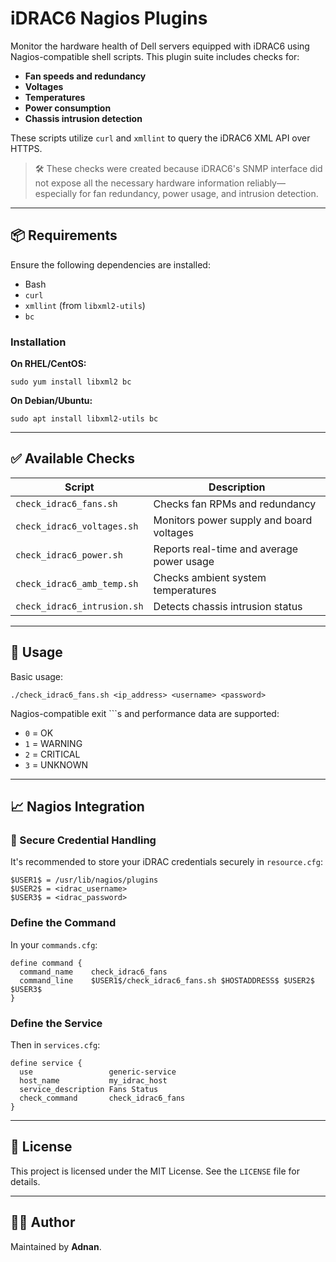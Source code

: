 # iDRAC6 Nagios Plugins

Monitor the hardware health of Dell servers equipped with iDRAC6 using Nagios-compatible shell scripts. This plugin suite includes checks for:

- **Fan speeds and redundancy**
- **Voltages**
- **Temperatures**
- **Power consumption**
- **Chassis intrusion detection**

These scripts utilize `curl` and `xmllint` to query the iDRAC6 XML API over HTTPS.

> 🛠️ These checks were created because iDRAC6's SNMP interface did not expose all the necessary hardware information reliably—especially for fan redundancy, power usage, and intrusion detection.

---

## 📦 Requirements

Ensure the following dependencies are installed:

- Bash
- `curl`
- `xmllint` (from `libxml2-utils`)
- `bc`

### Installation

**On RHEL/CentOS:**
```
sudo yum install libxml2 bc
```

**On Debian/Ubuntu:**
```
sudo apt install libxml2-utils bc
```

---

## ✅ Available Checks

| Script                      | Description                                  |
|----------------------------|----------------------------------------------|
| `check_idrac6_fans.sh`     | Checks fan RPMs and redundancy               |
| `check_idrac6_voltages.sh` | Monitors power supply and board voltages     |
| `check_idrac6_power.sh`    | Reports real-time and average power usage    |
| `check_idrac6_amb_temp.sh` | Checks ambient system temperatures           |
| `check_idrac6_intrusion.sh`| Detects chassis intrusion status             |

---

## 🧪 Usage

Basic usage:

```
./check_idrac6_fans.sh <ip_address> <username> <password>
```

Nagios-compatible exit ```s and performance data are supported:

- `0` = OK  
- `1` = WARNING  
- `2` = CRITICAL  
- `3` = UNKNOWN  

---

## 📈 Nagios Integration

### 🔐 Secure Credential Handling

It's recommended to store your iDRAC credentials securely in `resource.cfg`:

```
$USER1$ = /usr/lib/nagios/plugins
$USER2$ = <idrac_username>
$USER3$ = <idrac_password>
```

### Define the Command

In your `commands.cfg`:

```
define command {
  command_name    check_idrac6_fans
  command_line    $USER1$/check_idrac6_fans.sh $HOSTADDRESS$ $USER2$ $USER3$
}
```

### Define the Service

Then in `services.cfg`:

```
define service {
  use                 generic-service
  host_name           my_idrac_host
  service_description Fans Status
  check_command       check_idrac6_fans
}
```

---

## 📄 License

This project is licensed under the MIT License. See the `LICENSE` file for details.

---

## 👨‍💻 Author

Maintained by **Adnan**.
